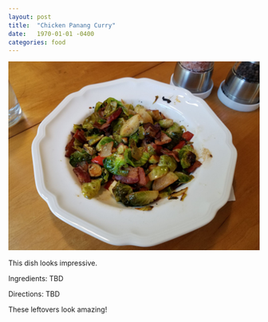 ```yaml
---
layout: post
title:  "Chicken Panang Curry"
date:   1970-01-01 -0400
categories: food
---
```

![](/assets/images/tasty_brussel_sprouts.jpg)

This dish looks impressive.

Ingredients:
TBD

Directions:
TBD

These leftovers look amazing!